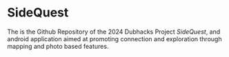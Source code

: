 # SideQuest

The is the Github Repository of the 2024 Dubhacks Project *SideQuest*, and android application aimed at promoting connection and exploration through mapping and photo based features.
